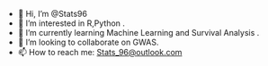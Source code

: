 - 👋 Hi, I’m @Stats96
- 👀 I’m interested in R,Python .
- 🌱 I’m currently learning Machine Learning and Survival Analysis .
- 💞️ I’m looking to collaborate on GWAS.
- 📫 How to reach me: Stats_96@outlook.com

<!---
Stats96/Stats96 is a ✨ special ✨ repository because its `README.md` (this file) appears on your GitHub profile.
You can click the Preview link to take a look at your changes.
--->

